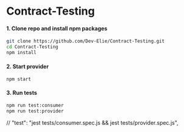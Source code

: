 # Contract-Testing

#### 1. Clone repo and install npm packages

```bash
git clone https://github.com/Dev-Elie/Contract-Testing.git
cd Contract-Testing
npm install
```
#### 2. Start provider

`npm start`

#### 3. Run tests

```bash
npm run test:consumer
npm run test:provider
```
// "test": "jest tests/consumer.spec.js && jest tests/provider.spec.js",

